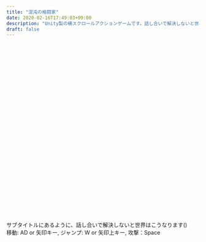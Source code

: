 ```yaml
---
title: "混沌の格闘家"
date: 2020-02-16T17:49:03+09:00
description: "Unity製の横スクロールアクションゲームです。話し合いで解決しないと世界はこうなります。"
draft: false
---
```


<script src="Build/UnityLoader.js" onload="UnityLoader.instantiate('unityContainer', 'Build/WebGL.json');" async></script>

<div id="unityContainer" style="width: 800px; height: 450px; margin: auto"></div>

サブタイトルにあるように、話し合いで解決しないと世界はこうなります()  
移動: AD or 矢印キー, ジャンプ: W or 矢印上キー, 攻撃：Space
